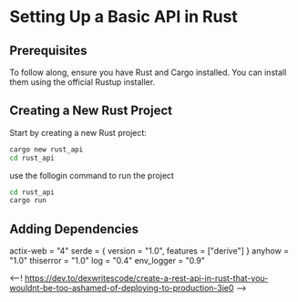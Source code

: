 # Setting Up a Basic API in Rust

## Prerequisites

To follow along, ensure you have Rust and Cargo installed. You can install them using the official Rustup installer.

## Creating a New Rust Project

Start by creating a new Rust project:

```bash
cargo new rust_api
cd rust_api
```

use the follogin command to run the project

```bash
cd rust_api
cargo run
```

## Adding Dependencies

actix-web = "4"
serde = { version = "1.0", features = ["derive"] }
anyhow = "1.0"
thiserror = "1.0"
log = "0.4"
env_logger = "0.9"

<--! https://dev.to/dexwritescode/create-a-rest-api-in-rust-that-you-wouldnt-be-too-ashamed-of-deploying-to-production-3ie0 -->